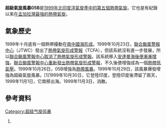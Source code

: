 **超級氣旋風暴05B**是[1999年北印度洋氣旋季中的第五個](../Page/1999年北印度洋氣旋季.md "wikilink")[熱帶氣旋](../Page/熱帶氣旋.md "wikilink")。它也是有紀錄以來在[孟加拉灣最強的熱帶氣旋](../Page/孟加拉灣.md "wikilink")。

## 氣象歷史

1999年十月底有一個熱帶擾動在[南中國海形成](../Page/南中國海.md "wikilink")。1999年10月23日，[聯合颱風警報中心](../Page/聯合颱風警報中心.md "wikilink")（JTWC）發出了[熱帶氣旋形成警報](../Page/熱帶氣旋形成警報.md "wikilink")（TCFA），但該系統沒有進一步發展，所以[聯合颱風警報中心取消了熱帶氣旋形成警報](../Page/聯合颱風警報中心.md "wikilink")。該系統移入[安達曼海後便漸漸增強](../Page/安達曼海.md "wikilink")，[聯合颱風警報中心重新發出熱帶氣旋形成警報](../Page/聯合颱風警報中心.md "wikilink")，不久後便增強成為一個[熱帶低氣壓](../Page/熱帶低氣壓.md "wikilink")。1999年10月26日，05B增強為[熱帶風暴](../Page/熱帶風暴.md "wikilink")。1999年10月29日，該風暴爆發增強為超級氣旋風暴。\[1\]1999年10月30日，它登陸印度，登陸印度後滯留了兩天，1999年11月1日，它南移出海。1999年11月3日，消散。

## 參考資料

[Category:超级气旋风暴](https://zh.wikipedia.org/wiki/Category:超级气旋风暴 "wikilink")

1.